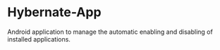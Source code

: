 # Hybernate-App
Android application to manage the automatic enabling and disabling of installed applications.
